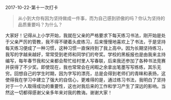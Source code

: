 2017-10-22-第十一次打卡

> 从小到大你有因为坚持做成一件事，而为自己感到骄傲的吗？你认为坚持的品质重要吗？为什么？

大家好！记得从上小学开始，我就在父亲的严格要求下每天练习书法，刚开始是处于父亲严厉的管教，我不得不硬着头皮练习，后来慢慢地喜欢上了书法，于是坚持每天练习便成了一种习惯，这种习惯一直保持到了我上高中。因为长期坚持练习，我写的字越来越好，常常受到老师和同学们的夸奖。学校的黑板报也是由我来主持编写，每年春节我和父亲都会帮忙给村里人写春联，后来我还参加了各种书法竞赛并获得了不少奖。即使现在，我也常常会在闲暇之余拿出笔墨写写练练，其乐无穷。回想自己的学生时期，因为字写的漂亮，总是会得到老师们的青睐和表扬，这使得我在学习中建立了强大的自信心，更难得的是，通过练习书法，我明白了坚持对于一个人取得成功的重要性，这也对我后来的工作和学习产生了深远的影响。当然这一切都得感谢父亲多年来对我的教诲。谢谢大家！
